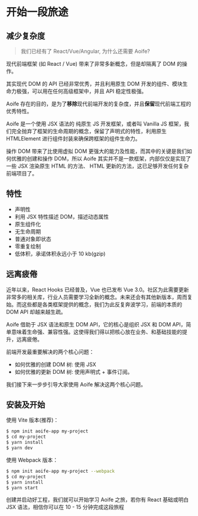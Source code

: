 # 开始一段旅途

## 减少复杂度

> 我们已经有了 React/Vue/Angular, 为什么还需要 Aoife?

现代前端框架 (如 React / Vue) 带来了非常多新概念，但是却隔离了 DOM 的操作。

其实现代 DOM 的 API 已经非常优秀，并且利用原生 DOM 开发的组件、模块生命力极强，可以用在任何高级框架中，并且 API 稳定性极强。

Aoife 存在的目的，是为了**移除**现代前端开发的复杂度，并且**保留**现代前端工程的优秀特性。

Aoife 是一个使用 JSX 语法的 纯原生 JS 开发框架，或者叫 Vanilla JS 框架，我们完全抛弃了框架的生命周期的概念，保留了声明式的特性，利用原生 HTMLElement 进行组件封装来确保跨框架的组件生命力。

操作 DOM 带来了比使用虚拟 DOM 更强大的能力及性能，而其中的关键是我们如何优雅的创建和操作 DOM，所以 Aoife 其实并不是一款框架，内部仅仅是实现了一些 JSX 渲染原生 HTML 的方法、 HTML 更新的方法，这已足够开发任何复杂前端项目了。

## 特性

- 声明性
- 利用 JSX 特性描述 DOM，描述动态属性
- 原生组件化
- 无生命周期
- 普通对象即状态
- 零重复绘制
- 低体积，承诺体积永远小于 10 kb(gzip)

## 远离疲倦

近年以来，React Hooks 已经普及，Vue 也已发布 Vue 3.0。社区为此需要更新非常多的相关库，行业人员需要学习全新的概念。未来还会有其他新版本，周而复始。而这些都是各类框架提供的概念，我们为此反复奔波学习，前端的本质的 DOM API 却越来越生疏。

Aoife 借助于 JSX 语法和原生 DOM API，它的核心是组织 JSX 和 DOM API，简单意味着生命强、兼容性强。这使得我们得以把核心放在业务、和基础技能的提升，远离疲倦。

前端开发最重要解决的两个核心问题：

- 如何优雅的创建 DOM 树: 使用 JSX
- 如何优雅的更新 DOM 树: 使用声明式 + 事件订阅。

<!-- 使用 Aoife 的关键是 JSX 的使用， 除此之外我们仅仅需要学习下面 2 个 API:

- aoife.next
- aoife.waitAppend -->

我们接下来一步步引导大家使用 Aoife 解决这两个核心问题。

## 安装及开始

使用 Vite 版本(推荐)：

```bash
$ npm init aoife-app my-project
$ cd my-project
$ yarn install
$ yarn dev
```

使用 Webpack 版本：

```bash
$ npm init aoife-app my-project --webpack
$ cd my-project
$ yarn install
$ yarn start
```

创建并启动好工程，我们就可以开始学习 Aoife 之旅，若你有 React 基础或明白 JSX 语法，相信你可以在 10 - 15 分钟完成这段旅程
